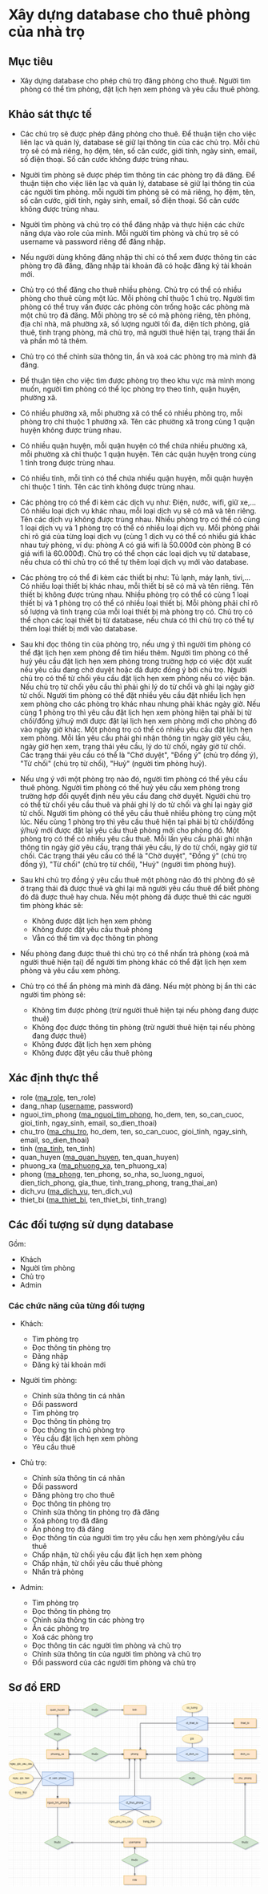 # Xây dựng database cho thuê phòng của nhà trọ

## Mục tiêu

- Xây dựng database cho phép chủ trọ đăng phòng cho thuê. Người tìm phòng có thể tìm phòng, đặt lịch hẹn xem phòng và yêu cầu thuê phòng.

## Khảo sát thực tế

- Các chủ trọ sẽ được phép đăng phòng cho thuê. Để thuận tiện cho việc liên lạc và quản lý, database sẽ giữ lại thông tin của các chủ trọ. Mỗi chủ trọ sẽ có mã riêng, họ đệm, tên, số căn cước, giới tính, ngày sinh, email, số điện thoại. Số căn cước không được trùng nhau.

- Người tìm phòng sẽ được phép tìm thông tin các phòng trọ đã đăng. Để thuận tiện cho việc liên lạc và quản lý, database sẽ giữ lại thông tin của các người tìm phòng.  mỗi người tìm phòng sẽ có mã riêng, họ đệm, tên, số căn cước, giới tính, ngày sinh, email, số điện thoại. Số căn cước không được trùng nhau.

- Người tìm phòng và chủ trọ có thể đăng nhập và thực hiện các chức năng dựa vào role của mình. Mỗi người tìm phòng và chủ trọ sẽ có username và password riêng để đăng nhập.

- Nếu người dùng không đăng nhập thì chỉ có thể xem được thông tin các phòng trọ đã đăng, đăng nhập tài khoản đã có hoặc đăng ký tài khoản mới.

- Chủ trọ có thể đăng cho thuê nhiều phòng. Chủ trọ có thể có nhiều phòng cho thuê cùng một lúc. Mỗi phòng chỉ thuộc 1 chủ trọ. Người tìm phòng có thể truy vấn được các phòng còn trống hoặc các phòng mà một chủ trọ đã đăng. Mỗi phòng trọ sẽ có mã phòng riêng, tên phòng, địa chỉ nhà, mã phường xã, số lượng người tối đa, diện tích phòng, giá thuê, tình trạng phòng, mã chủ trọ, mã người thuê hiện tại, trạng thái ẩn và phần mô tả thêm.

- Chủ trọ có thể chỉnh sửa thông tin, ẩn và xoá các phòng trọ mà mình đã đăng.

- Để thuận tiện cho việc tìm được phòng trọ theo khu vực mà mình mong muốn, người tìm phòng có thể lọc phòng trọ theo tỉnh, quận huyện, phường xã.

- Có nhiều phường xã, mỗi phường xã có thể có nhiều phòng trọ, mỗi phòng trọ chỉ thuộc 1 phường xã. Tên các phường xã trong cùng 1 quận huyện không được trùng nhau.

- Có nhiều quận huyện, mỗi quận huyện có thể chứa nhiều phường xã, mỗi phường xã chỉ thuộc 1 quận huyện. Tên các quận huyện trong cùng 1 tỉnh trong được trùng nhau.

- Có nhiều tỉnh, mỗi tỉnh có thể chứa nhiều quận huyện, mỗi quận huyện chỉ thuộc 1 tỉnh. Tên các tỉnh không được trùng nhau.

- Các phòng trọ có thể đi kèm các dịch vụ như: Điện, nước, wifi, giữ xe,... Có nhiều loại dịch vụ khác nhau, mỗi loại dịch vụ sẽ có mã và tên riêng. Tên các dịch vụ không được trùng nhau. Nhiều phòng trọ có thể có cùng 1 loại dịch vụ và 1 phòng trọ có thể có nhiều loại dịch vụ. Mỗi phòng phải chỉ rõ giá của từng loại dịch vụ (cùng 1 dịch vụ có thể có nhiều giá khác nhau tuỳ phòng, ví dụ: phòng A có giá wifi là 50.000đ còn phòng B có giá wifi là 60.000đ). Chủ trọ có thể chọn các loại dịch vụ từ database, nếu chưa có thì chủ trọ có thể tự thêm loại dịch vụ mới vào database.

- Các phòng trọ có thể đi kèm các thiết bị như: Tủ lạnh, máy lạnh, tivi,... Có nhiều loại thiết bị khác nhau, mỗi thiết bị sẽ có mã và tên riêng. Tên thiết bị không được trùng nhau. Nhiều phòng trọ có thể có cùng 1 loại thiết bị và 1 phòng trọ có thể có nhiều loại thiết bị. Mỗi phòng phải chỉ rõ số lượng và tình trạng của mỗi loại thiết bị mà phòng trọ có. Chủ trọ có thể chọn các loại thiết bị từ database, nếu chưa có thì chủ trọ có thể tự thêm loại thiết bị mới vào database.

- Sau khi đọc thông tin của phòng trọ, nếu ưng ý thì người tìm phòng có thể đặt lịch hẹn xem phòng để tìm hiểu thêm. Người tìm phòng có thể huỷ yêu cầu đặt lịch hẹn xem phòng trong trường hợp có việc đột xuất nếu yêu cầu đang chờ duyệt hoặc đã được đồng ý bởi chủ trọ. Người chủ trọ có thể từ chối yêu cầu đặt lịch hẹn xem phòng nếu có việc bận. Nếu chủ trọ từ chối yêu cầu thì phải ghi lý do từ chối và ghi lại ngày giờ từ chối. Người tìm phòng có thể đặt nhiều yêu cầu đặt nhiều lịch hẹn xem phòng cho các phòng trọ khác nhau nhưng phải khác ngày giờ. Nếu cùng 1 phòng trọ thì yêu cầu đặt lịch hẹn xem phòng hiện tại phải bị từ chối/đồng ý/huỷ mới được đặt lại lịch hẹn xem phòng mới cho phòng đó vào ngày giờ khác. Một phòng trọ có thể có nhiều yêu cầu đặt lịch hẹn xem phòng. Mỗi lần yêu cầu phải ghi nhận thông tin ngày giờ yêu cầu, ngày giờ hẹn xem, trạng thái yêu cầu, lý do từ chối, ngày giờ từ chối. Các trạng thái yêu cầu có thể là "Chờ duyệt", "Đồng ý" (chủ trọ đồng ý), "Từ chối" (chủ trọ từ chối), "Huỷ" (người tìm phòng huỷ).

- Nếu ưng ý với một phòng trọ nào đó, người tìm phòng có thể yêu cầu thuê phòng. Người tìm phòng có thể huỷ yêu cầu xem phòng trong trường hợp đổi quyết định nếu yêu cầu đang chờ duyệt. Người chủ trọ có thể từ chối yêu cầu thuê và phải ghi lý do từ chối và ghi lại ngày giờ từ chối. Người tìm phòng có thể yêu cầu thuê nhiều phòng trọ cùng một lúc. Nếu cùng 1 phòng trọ thì yêu cầu thuê hiện tại phải bị từ chối/đồng ý/huỷ mới được đặt lại yêu cầu thuê phòng mới cho phòng đó. Một phòng trọ có thể có nhiều yêu cầu thuê. Mỗi lần yêu cầu phải ghi nhận thông tin ngày giờ yêu cầu, trạng thái yêu cầu, lý do từ chối, ngày giờ từ chối. Các trạng thái yêu cầu có thể là "Chờ duyệt", "Đồng ý" (chủ trọ đồng ý), "Từ chối" (chủ trọ từ chối), "Huỷ" (người tìm phòng huỷ).

- Sau khi chủ trọ đồng ý yêu cầu thuê một phòng nào đó thì phòng đó sẽ ở trạng thái đã được thuê và ghi lại mã người yêu cầu thuê để biết phòng đó đã được thuê hay chưa. Nếu một phòng đã được thuê thì các người tìm phòng khác sẽ:
  - Không được đặt lịch hẹn xem phòng
  - Không được đặt yêu cầu thuê phòng
  - Vẫn có thể tìm và đọc thông tin phòng

- Nếu phòng đang được thuê thì chủ trọ có thể nhấn trả phòng (xoá mã người thuê hiện tại) để người tìm phòng khác có thể đặt lịch hẹn xem phòng và yêu cầu xem phòng.

- Chủ trọ có thể ẩn phòng mà mình đã đăng. Nếu một phòng bị ẩn thì các người tìm phòng sẽ:
  - Không tìm được phòng (trừ người thuê hiện tại nếu phòng đang được thuê)
  - Không đọc được thông tin phòng (trừ người thuê hiện tại nếu phòng đang được thuê)
  - Không được đặt lịch hẹn xem phòng
  - Không được đặt yêu cầu thuê phòng

## Xác định thực thể

- role (<ins>ma_role</ins>, ten_role)
- dang_nhap (<ins>username</ins>, password)
- nguoi_tim_phong (<ins>ma_nguoi_tim_phong</ins>, ho_dem, ten, so_can_cuoc, gioi_tinh, ngay_sinh, email, so_dien_thoai)
- chu_tro (<ins>ma_chu_tro</ins>, ho_dem, ten, so_can_cuoc, gioi_tinh, ngay_sinh, email, so_dien_thoai)
- tinh (<ins>ma_tinh</ins>, ten_tinh)
- quan_huyen (<ins>ma_quan_huyen</ins>, ten_quan_huyen)
- phuong_xa (<ins>ma_phuong_xa</ins>, ten_phuong_xa)
- phong (<ins>ma_phong</ins>, ten_phong, so_nha, so_luong_nguoi, dien_tich_phong, gia_thue, tinh_trang_phong, trang_thai_an)
- dich_vu (<ins>ma_dich_vu</ins>, ten_dich_vu)
- thiet_bi (<ins>ma_thiet_bi</ins>, ten_thiet_bi, tinh_trang)

## Các đối tượng sử dụng database

Gồm:
- Khách
- Người tìm phòng
- Chủ trọ
- Admin

### Các chức năng của từng đối tượng

- Khách:
  - Tìm phòng trọ
  - Đọc thông tin phòng trọ
  - Đăng nhập
  - Đăng ký tài khoản mới

- Người tìm phòng:
  - Chỉnh sửa thông tin cá nhân
  - Đổi password
  - Tìm phòng trọ
  - Đọc thông tin phòng trọ
  - Đọc thông tin chủ phòng trọ
  - Yêu cầu đặt lịch hẹn xem phòng
  - Yêu cầu thuê

- Chủ trọ:
  - Chỉnh sửa thông tin cá nhân 
  - Đổi password
  - Đăng phòng trọ cho thuê
  - Đọc thông tin phòng trọ
  - Chỉnh sửa thông tin phòng trọ đã đăng
  - Xoá phòng trọ đã đăng
  - Ẩn phòng trọ đã đăng
  - Đọc thông tin của người tìm trọ yêu cầu hẹn xem phòng/yêu cầu thuê
  - Chấp nhận, từ chối yêu cầu đặt lịch hẹn xem phòng
  - Chấp nhận, từ chối yêu cầu thuê phòng
  - Nhấn trả phòng

- Admin:
  - Tìm phòng trọ
  - Đọc thông tin phòng trọ
  - Chỉnh sửa thông tin các phòng trọ
  - Ẩn các phòng trọ
  - Xoá các phòng trọ
  - Đọc thông tin các người tìm phòng và chủ trọ
  - Chỉnh sửa thông tin của người tìm phòng và chủ trọ
  - Đổi password của các người tìm phòng và chủ trọ

## Sơ đồ ERD

![diagram](diagram.png)
